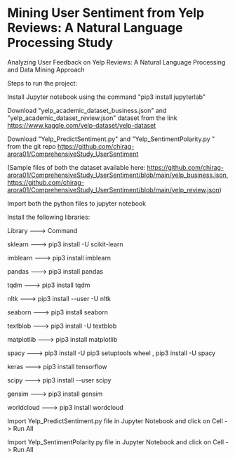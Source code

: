 # Mining User Sentiment from Yelp Reviews: A Natural Language Processing Study

Analyzing User Feedback on Yelp Reviews: A Natural Language Processing and Data Mining Approach

Steps to run the project:

Install Jupyter notebook using the command "pip3 install jupyterlab"

Download "yelp_academic_dataset_business.json" and "yelp_academic_dataset_review.json" dataset from the link https://www.kaggle.com/yelp-dataset/yelp-dataset

Download "Yelp_PredictSentiment.py" and "Yelp_SentimentPolarity.py " from the git repo https://github.com/chirag-arora01/ComprehensiveStudy_UserSentiment

(Sample files of both the dataset available here: https://github.com/chirag-arora01/ComprehensiveStudy_UserSentiment/blob/main/yelp_business.json, https://github.com/chirag-arora01/ComprehensiveStudy_UserSentiment/blob/main/yelp_review.json)

Import both the python files to jupyter notebook

Install the following libraries:

Library	---> Command

sklearn	---> pip3 install -U scikit-learn

imblearn --->	pip3 install imblearn

pandas	---> pip3 install pandas

tqdm --->	pip3 install tqdm

nltk	---> pip3 install --user -U nltk

seaborn	---> pip3 install seaborn

textblob	---> pip3 install -U textblob

matplotlib	---> pip3 install matplotlib

spacy	---> pip3 install -U pip3 setuptools wheel , pip3 install -U spacy

keras	---> pip3 install tensorflow

scipy	---> pip3 install --user scipy

gensim	---> pip3 install gensim

worldcloud	---> pip3 install wordcloud

Import Yelp_PredictSentiment.py file in Jupyter Notebook and click on Cell -> Run All

Import Yelp_SentimentPolarity.py file in Jupyter Notebook and click on Cell -> Run All
